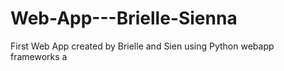 # Web-App---Brielle-Sienna
First Web App created by Brielle and Sien using Python webapp frameworks a

